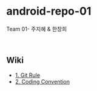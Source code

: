 # android-repo-01
Team 01- 주지혜 &amp; 한창희

<br>

## Wiki
- [1. Git Rule](https://github.com/woowa-techcamp-2022/android-repo-01/wiki/1.-Git-Rule)
- [2. Coding Convention](https://github.com/woowa-techcamp-2022/android-repo-01/wiki/2.-Coding-Convention)
